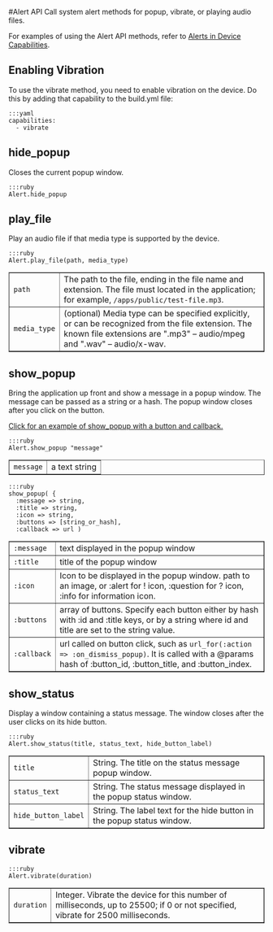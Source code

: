 #Alert API
Call system alert methods for popup, vibrate, or playing audio files.

For examples of using the Alert API methods, refer to [Alerts in Device Capabilities](../rhodes/device-caps#alerts).

## Enabling Vibration

To use the vibrate method, you need to enable vibration on the device. Do this by adding that capability to the build.yml file:

	:::yaml
	capabilities:
	  - vibrate

## hide_popup

Closes the current popup window.

	:::ruby
	Alert.hide_popup

## play_file

Play an audio file if that media type is supported by the device.

	:::ruby
	Alert.play_file(path, media_type)

<table border="1">
	<tr>
		<td><code>path</code></td>
		<td>The path to the file, ending in the file name and extension. The file must located in the application; for example, <code>/apps/public/test-file.mp3</code>.</td>
	</tr>
	<tr>
		<td><code>media_type</code></td>
		<td>(optional) Media type can be specified explicitly, or can be recognized from the file extension. The known file extensions are ".mp3" – audio/mpeg and ".wav" – audio/x-wav.</td>
	</tr>
</table>

## show_popup

Bring the application up front and show a message in a popup window. The message can be passed as a string or a hash. The popup window closes after you click on the button.

[Click for an example of show_popup with a button and callback.](../rhodes/device-caps#alerts)

	:::ruby
	Alert.show_popup "message"

<table border="1" width="100%">
<tr>
	<td><code>message</code></td>
	<td>a text string</td>
</tr>
</table>

	:::ruby
	show_popup( {
      :message => string, 
      :title => string, 
      :icon => string,
      :buttons => [string_or_hash],
      :callback => url )

<table border="1">
	<tr>
		<td><code>:message</code></td>
		<td>text displayed in the popup window</td>
	</tr>
	<tr>
		<td><code>:title</code></td>
		<td>title of the popup window</td>
	</tr>
	<tr>
		<td><code>:icon</code></td>
		<td>Icon to be displayed in the popup window. path to an image, or :alert for ! icon, :question for ? icon, :info for information icon.</td>
	</tr>
	<tr>
		<td><code>:buttons</code></td>
		<td>array of buttons. Specify each button either by hash with :id and :title keys, or by a string where id and title are set to the string value.</td>
	</tr>
	<tr>
		<td><code>:callback</code></td>
		<td>url called on button click, such as <code>url_for(:action => :on_dismiss_popup)</code>. It is called with a @params hash of :button_id, :button_title, and :button_index.</td>
	</tr>
</table>

## show_status

Display a window containing a status message. The window closes after the user clicks on its hide button.

	:::ruby
	Alert.show_status(title, status_text, hide_button_label)

<table border="1">
<tr>
	<td><code>title</code></td>
	<td>String. The title on the status message popup window.</td>
</tr>
<tr>
	<td><code>status_text</code></td>
	<td>String. The status message displayed in the popup status window.</td>
</tr>
<tr>
	<td><code>hide_button_label</code></td>
	<td>String. The label text for the hide button in the popup status window.</td>
</tr>
</table>

## vibrate

	:::ruby
	Alert.vibrate(duration)

<table border="1">
<tr>
	<td><code>duration</code></td>
	<td>Integer. Vibrate the device for this number of milliseconds, up to 25500; if 0 or not specified, vibrate for 2500 milliseconds.</td>
</tr>
</table>


